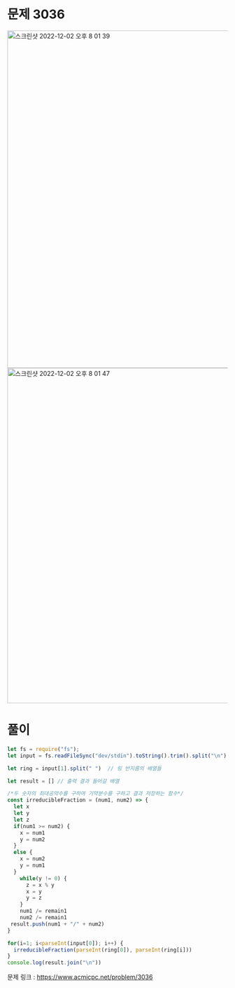 # 문제 3036

<img width="770" alt="스크린샷 2022-12-02 오후 8 01 39" src="https://user-images.githubusercontent.com/103481518/205278343-03a6f58f-9549-4cc3-ad8e-c483c844580d.png">

<img width="765" alt="스크린샷 2022-12-02 오후 8 01 47" src="https://user-images.githubusercontent.com/103481518/205278355-2c3bbcaf-3083-4460-bf88-56b9c009bba6.png">

# 풀이

```javascript
let fs = require("fs");
let input = fs.readFileSync("dev/stdin").toString().trim().split("\n")

let ring = input[1].split(" ")  // 링 반지름의 배열들

let result = [] // 출력 결과 들어갈 배열

/*두 숫자의 최대공약수를 구하여 기약분수를 구하고 결과 저장하는 함수*/
const irreducibleFraction = (num1, num2) => {
  let x
  let y
  let z
  if(num1 >= num2) {
    x = num1
    y = num2
  }
  else {
    x = num2
    y = num1
  }
    while(y != 0) {
      z = x % y
      x = y
      y = z
    }
    num1 /= remain1
    num2 /= remain1
 result.push(num1 + "/" + num2)
}

for(i=1; i<parseInt(input[0]); i++) {
  irreducibleFraction(parseInt(ring[0]), parseInt(ring[i]))
}
console.log(result.join("\n"))
```

문제 링크 : https://www.acmicpc.net/problem/3036
